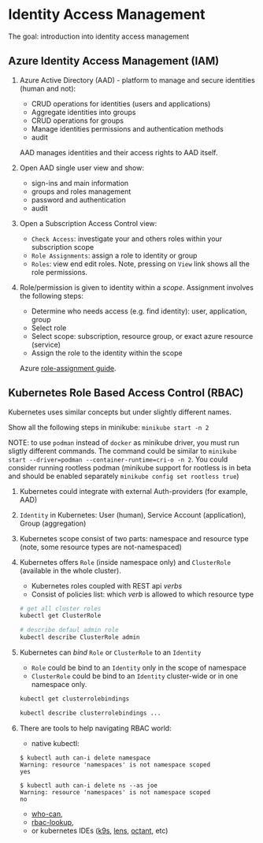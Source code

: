 # Identity Access Management

The goal: introduction into identity access management

## Azure Identity Access Management (IAM)

1. Azure Active Directory (AAD) - platform to manage and secure identities (human and not):

    - CRUD operations for identities (users and applications)
    - Aggregate identities into groups
    - CRUD operations for groups
    - Manage identities permissions and authentication methods
    - audit

    AAD manages identities and their access rights to AAD itself.

2. Open AAD single user view and show:

    - sign-ins and main information
    - groups and roles management
    - password and authentication
    - audit

3. Open a Subscription Access Control view:

    - `Check Access`: investigate your and others roles within your subscription scope
    - `Role Assignments`: assign a role to identity or group
    - `Roles`: view end edit roles. Note, pressing on `View` link shows all the role permissions.

4. Role/permission is given to identity within a _scope_. Assignment involves the following steps:

    - Determine who needs access (e.g. find identity): user, application, group
    - Select role
    - Select scope: subscription, resource group, or exact azure resource (service)
    - Assign the role to the identity within the scope

    Azure [role-assignment guide](https://docs.microsoft.com/en-us/azure/role-based-access-control/role-assignments-steps).

## Kubernetes Role Based Access Control (RBAC)

Kubernetes uses similar concepts but under slightly different names.

Show all the following steps in minikube: `minikube start -n 2`

NOTE: to use `podman` instead of `docker` as minikube driver, you must run sligtly different commands. The command could be similar to `minikube start --driver=podman --container-runtime=cri-o -n 2`. You could consider running rootless podman (minikube support for rootless is in beta and should be enabled separately `minikube config set rootless true`)

1. Kubernetes could integrate with external Auth-providers (for example, AAD)

2. `Identity` in Kubernetes: User (human), Service Account (application), Group (aggregation)

3. Kubernetes scope consist of two parts: namespace and resource type (note, some resource types are not-namespaced)

4. Kubernetes offers `Role` (inside namespace only) and `ClusterRole` (available in the whole cluster).

    - Kubernetes roles coupled with REST api _verbs_
    - Consist of policies list: which _verb_ is allowed to which resource type

    ```sh
    # get all cluster roles
    kubectl get ClusterRole

    # describe defaul admin role
    kubectl describe ClusterRole admin
    ```

5. Kubernetes can _bind_ `Role` or `ClusterRole` to an `Identity`

    - `Role` could be bind to an `Identity` only in the scope of namespace
    - `ClusterRole` could be bind to an `Identity` cluster-wide or in one namespace only.

    ```sh
    kubectl get clusterrolebindings

    kubectl describe clusterrolebindings ...
    ```

6. There are tools to help navigating RBAC world: 

    - native kubectl:

    ```
    $ kubectl auth can-i delete namespace
    Warning: resource 'namespaces' is not namespace scoped
    yes

    $ kubectl auth can-i delete ns --as joe
    Warning: resource 'namespaces' is not namespace scoped
    no
    ```

    - [who-can](https://github.com/aquasecurity/kubectl-who-can),
    - [rbac-lookup](https://github.com/FairwindsOps/rbac-lookup), 
    - or kubernetes IDEs ([k9s](https://github.com/derailed/k9s), [lens](https://github.com/lensapp/lens), [octant](https://github.com/vmware-tanzu/octant), etc)
